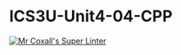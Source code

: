 # ICS3U-Unit4-04-CPP

[![Mr Coxall's Super Linter](https://github.com/Cameron-Diedrich/ICS3U-Unit4-04-CPP/workflows/Mr%20Coxall's%20Super%20Linter/badge.svg)](https://github.com/Cameron-Diedrich/ICS3U-Unit4-04-CPP/actions/)
